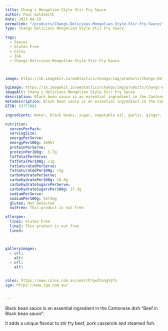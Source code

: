 ```yaml
---
title: Chang's Mongolian Style Stir Fry Sauce
author: Paul Goldsmith
date: 2023-04-18
permalink: "/products/Changs-Delicious-Mongolian-Style-Stir-Fry-Sauce/"
type: Changs Delicious Mongolian Style Stir Fry Sauce

tags:
  - Sauces
  - Gluten Free
  - Coles
  - IGA
  - Changs-Delicious-Mongolian-Style-Stir-Fry-Sauce



image: https://ik.imagekit.io/webtactics/changs/img/products/Changs-Delicious-Mongolian-Style-Stir-Fry-Sauce/Changs-Delicious-Mongolian-Style-Stir-Fry-Sauce-1000x1000.jpg

bgimage: https://ik.imagekit.io/webtactics/changs/img/products/Changs-Delicious-Mongolian-Style-Stir-Fry-Sauce/Mongolian-Beef-1.jpg
imageAlt: Chang's Delicious Mongolian Style Stir Fry Sauce
description: Black bean sauce is an essential ingredient in the Cantonese dish  “Beef in Black bean sauce”. It adds a unique flavour to stir fry beef,  pork casserole and steamed fish.
metadescription: Black bean sauce is an essential ingredient in the Cantonese dish  “Beef in Black bean sauce”. It adds a unique flavour to stir fry beef,  pork casserole and steamed fish.
GTIN: 93777001

ingredients: Water, black beans, sugar, vegetable oil, garlic, ginger, corn starch, salt, spices

nutrition:
  servesPerPack:
  servingSize:
  energyPerServe:
  energyPer100g: 389kJ
  proteinPerServe:
  proteinPer100g:  3.7g
  fatTotalPerServe:
  fatTotalPer100g: <1g
  fatSaturatedPerServe:
  fatSaturatedPer100g: <1g
  carbohydratePerServe:
  carbohydratePer100g: 18.8g
  carbohydrateSugarsPerServe:
  carbohydrateSugarsPer100g: 17.3g
  sodiumPerServe:
  sodiumPer100g: 5573mg
  gluten: Not Detected
  nutFree: This product is nut free

allergen:
  line1: Gluten Free
  line2: This product is nut free
  line3:



galleryimages:
  - url: 
    alt: 
  - url: 
    alt: 


coles: https://www.coles.com.au/search?q=Chang%27s
iga: https://www.iga.com.au/


---
```




Black bean sauce is an essential ingredient in the Cantonese dish  “Beef in Black bean sauce”. 

It adds a unique flavour to stir fry beef,  pork casserole and steamed fish.
